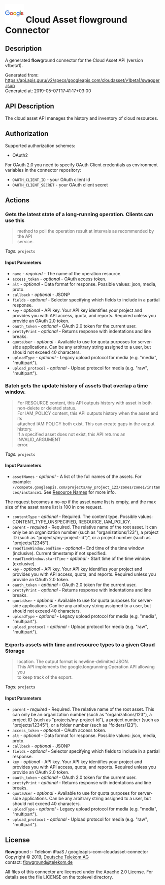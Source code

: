 # ![LOGO](logo.png) Cloud Asset **flow**ground Connector

## Description

A generated **flow**ground connector for the Cloud Asset API (version v1beta1).

Generated from: https://api.apis.guru/v2/specs/googleapis.com/cloudasset/v1beta1/swagger.json<br/>
Generated at: 2019-05-07T17:41:17+03:00

## API Description

The cloud asset API manages the history and inventory of cloud resources.

## Authorization

Supported authorization schemes:
- OAuth2

For OAuth 2.0 you need to specify OAuth Client credentials as environment variables in the connector repository:
* `OAUTH_CLIENT_ID` - your OAuth client id
* `OAUTH_CLIENT_SECRET` - your OAuth client secret

## Actions

### Gets the latest state of a long-running operation.  Clients can use this<br/>
> method to poll the operation result at intervals as recommended by the API<br/>
> service.

*Tags:* `projects`

#### Input Parameters
* `name` - _required_ - The name of the operation resource.
* `access_token` - _optional_ - OAuth access token.
* `alt` - _optional_ - Data format for response.
    Possible values: json, media, proto.
* `callback` - _optional_ - JSONP
* `fields` - _optional_ - Selector specifying which fields to include in a partial response.
* `key` - _optional_ - API key. Your API key identifies your project and provides you with API access, quota, and reports. Required unless you provide an OAuth 2.0 token.
* `oauth_token` - _optional_ - OAuth 2.0 token for the current user.
* `prettyPrint` - _optional_ - Returns response with indentations and line breaks.
* `quotaUser` - _optional_ - Available to use for quota purposes for server-side applications. Can be any arbitrary string assigned to a user, but should not exceed 40 characters.
* `uploadType` - _optional_ - Legacy upload protocol for media (e.g. "media", "multipart").
* `upload_protocol` - _optional_ - Upload protocol for media (e.g. "raw", "multipart").

### Batch gets the update history of assets that overlap a time window.<br/>
> For RESOURCE content, this API outputs history with asset in both<br/>
> non-delete or deleted status.<br/>
> For IAM_POLICY content, this API outputs history when the asset and its<br/>
> attached IAM POLICY both exist. This can create gaps in the output history.<br/>
> If a specified asset does not exist, this API returns an INVALID_ARGUMENT<br/>
> error.

*Tags:* `projects`

#### Input Parameters
* `assetNames` - _optional_ - A list of the full names of the assets. For example:
`//compute.googleapis.com/projects/my_project_123/zones/zone1/instances/instance1`.
See [Resource
Names](https://cloud.google.com/apis/design/resource_names#full_resource_name)
for more info.

The request becomes a no-op if the asset name list is empty, and the max
size of the asset name list is 100 in one request.
* `contentType` - _optional_ - Required. The content type.
    Possible values: CONTENT_TYPE_UNSPECIFIED, RESOURCE, IAM_POLICY.
* `parent` - _required_ - Required. The relative name of the root asset. It can only be an
organization number (such as "organizations/123"), a project ID (such as
"projects/my-project-id")", or a project number (such as "projects/12345").
* `readTimeWindow.endTime` - _optional_ - End time of the time window (inclusive).
Current timestamp if not specified.
* `readTimeWindow.startTime` - _optional_ - Start time of the time window (exclusive).
* `key` - _optional_ - API key. Your API key identifies your project and provides you with API access, quota, and reports. Required unless you provide an OAuth 2.0 token.
* `oauth_token` - _optional_ - OAuth 2.0 token for the current user.
* `prettyPrint` - _optional_ - Returns response with indentations and line breaks.
* `quotaUser` - _optional_ - Available to use for quota purposes for server-side applications. Can be any arbitrary string assigned to a user, but should not exceed 40 characters.
* `uploadType` - _optional_ - Legacy upload protocol for media (e.g. "media", "multipart").
* `upload_protocol` - _optional_ - Upload protocol for media (e.g. "raw", "multipart").

### Exports assets with time and resource types to a given Cloud Storage<br/>
> location. The output format is newline-delimited JSON.<br/>
> This API implements the google.longrunning.Operation API allowing you<br/>
> to keep track of the export.

*Tags:* `projects`

#### Input Parameters
* `parent` - _required_ - Required. The relative name of the root asset. This can only be an
organization number (such as "organizations/123"), a project ID (such as
"projects/my-project-id"), a project number (such as "projects/12345"), or
a folder number (such as "folders/123").
* `access_token` - _optional_ - OAuth access token.
* `alt` - _optional_ - Data format for response.
    Possible values: json, media, proto.
* `callback` - _optional_ - JSONP
* `fields` - _optional_ - Selector specifying which fields to include in a partial response.
* `key` - _optional_ - API key. Your API key identifies your project and provides you with API access, quota, and reports. Required unless you provide an OAuth 2.0 token.
* `oauth_token` - _optional_ - OAuth 2.0 token for the current user.
* `prettyPrint` - _optional_ - Returns response with indentations and line breaks.
* `quotaUser` - _optional_ - Available to use for quota purposes for server-side applications. Can be any arbitrary string assigned to a user, but should not exceed 40 characters.
* `uploadType` - _optional_ - Legacy upload protocol for media (e.g. "media", "multipart").
* `upload_protocol` - _optional_ - Upload protocol for media (e.g. "raw", "multipart").

## License

**flow**ground :- Telekom iPaaS / googleapis-com-cloudasset-connector<br/>
Copyright © 2019, [Deutsche Telekom AG](https://www.telekom.de)<br/>
contact: flowground@telekom.de

All files of this connector are licensed under the Apache 2.0 License. For details
see the file LICENSE on the toplevel directory.
